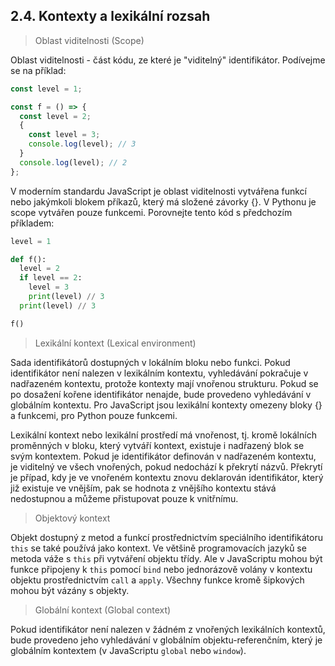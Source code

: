 ## 2.4. Kontexty a lexikální rozsah

> Oblast viditelnosti (Scope)

Oblast viditelnosti - část kódu, ze které je "viditelný" identifikátor. Podívejme se na příklad:

```js
const level = 1;

const f = () => {
  const level = 2;
  {
    const level = 3;
    console.log(level); // 3
  }
  console.log(level); // 2
};
```

V moderním standardu JavaScript je oblast viditelnosti vytvářena funkcí nebo jakýmkoli blokem příkazů, který má složené závorky {}. V Pythonu je scope vytvářen pouze funkcemi. Porovnejte tento kód s předchozím příkladem:

```py
level = 1

def f():
  level = 2
  if level == 2:
    level = 3
    print(level) // 3
  print(level) // 3

f()
```

> Lexikální kontext (Lexical environment)

Sada identifikátorů dostupných v lokálním bloku nebo funkci. Pokud identifikátor není nalezen v lexikálním kontextu, vyhledávání pokračuje v nadřazeném kontextu, protože kontexty mají vnořenou strukturu. Pokud se po dosažení kořene identifikátor nenajde, bude provedeno vyhledávání v globálním kontextu. Pro JavaScript jsou lexikální kontexty omezeny bloky {} a funkcemi, pro Python pouze funkcemi.

Lexikální kontext nebo lexikální prostředí má vnořenost, tj. kromě lokálních proměnných v bloku, který vytváří kontext, existuje i nadřazený blok se svým kontextem. Pokud je identifikátor definován v nadřazeném kontextu, je viditelný ve všech vnořených, pokud nedochází k překrytí názvů. Překrytí je případ, kdy je ve vnořeném kontextu znovu deklarován identifikátor, který již existuje ve vnějším, pak se hodnota z vnějšího kontextu stává nedostupnou a můžeme přistupovat pouze k vnitřnímu.

> Objektový kontext

Objekt dostupný z metod a funkcí prostřednictvím speciálního identifikátoru `this` se také používá jako kontext. Ve většině programovacích jazyků se metoda váže s `this` při vytváření objektu třídy. Ale v JavaScriptu mohou být funkce připojeny k `this` pomocí `bind` nebo jednorázově volány v kontextu objektu prostřednictvím `call` a `apply`. Všechny funkce kromě šipkových mohou být vázány s objekty.

> Globální kontext (Global context)

Pokud identifikátor není nalezen v žádném z vnořených lexikálních kontextů, bude provedeno jeho vyhledávání v globálním objektu-referenčním, který je globálním kontextem (v JavaScriptu `global` nebo `window`).
